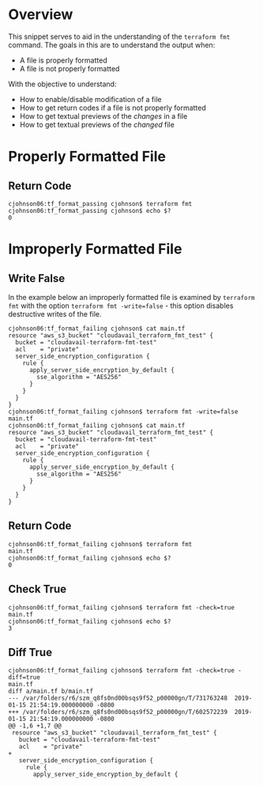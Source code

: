 # Overview

This snippet serves to aid in the understanding of the `terraform fmt` command. The goals in this are to understand the output when:

- A file is properly formatted
- A file is not properly formatted

With the objective to understand:

- How to enable/disable modification of a file
- How to get return codes if a file is not properly formatted
- How to get textual previews of the _changes_ in a file
- How to get textual previews of the _changed_ file

# Properly Formatted File

## Return Code

```
cjohnson06:tf_format_passing cjohnson$ terraform fmt
cjohnson06:tf_format_passing cjohnson$ echo $?
0
```

# Improperly Formatted File

## Write False

In the example below an improperly formatted file is examined by `terraform fmt` with the option `terraform fmt -write=false` - this option disables destructive writes of the file.

```
cjohnson06:tf_format_failing cjohnson$ cat main.tf 
resource "aws_s3_bucket" "cloudavail_terraform_fmt_test" {
  bucket = "cloudavail-terraform-fmt-test"
  acl    = "private"
  server_side_encryption_configuration {
    rule {
      apply_server_side_encryption_by_default {
        sse_algorithm = "AES256"
      }
    }
  }
}
cjohnson06:tf_format_failing cjohnson$ terraform fmt -write=false
main.tf
cjohnson06:tf_format_failing cjohnson$ cat main.tf 
resource "aws_s3_bucket" "cloudavail_terraform_fmt_test" {
  bucket = "cloudavail-terraform-fmt-test"
  acl    = "private"
  server_side_encryption_configuration {
    rule {
      apply_server_side_encryption_by_default {
        sse_algorithm = "AES256"
      }
    }
  }
}
```

## Return Code

```
cjohnson06:tf_format_failing cjohnson$ terraform fmt
main.tf
cjohnson06:tf_format_failing cjohnson$ echo $?
0
```

## Check True

```
cjohnson06:tf_format_failing cjohnson$ terraform fmt -check=true
main.tf
cjohnson06:tf_format_failing cjohnson$ echo $?
3
```

## Diff True

```
cjohnson06:tf_format_failing cjohnson$ terraform fmt -check=true -diff=true
main.tf
diff a/main.tf b/main.tf
--- /var/folders/r6/szm_q8fs0nd00bsqs9f52_p00000gn/T/731763248	2019-01-15 21:54:19.000000000 -0800
+++ /var/folders/r6/szm_q8fs0nd00bsqs9f52_p00000gn/T/602572239	2019-01-15 21:54:19.000000000 -0800
@@ -1,6 +1,7 @@
 resource "aws_s3_bucket" "cloudavail_terraform_fmt_test" {
   bucket = "cloudavail-terraform-fmt-test"
   acl    = "private"
+
   server_side_encryption_configuration {
     rule {
       apply_server_side_encryption_by_default {
```
